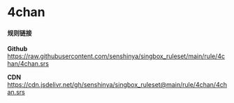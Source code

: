 # 4chan

#### 规则链接

**Github**
https://raw.githubusercontent.com/senshinya/singbox_ruleset/main/rule/4chan/4chan.srs

**CDN**
https://cdn.jsdelivr.net/gh/senshinya/singbox_ruleset@main/rule/4chan/4chan.srs
